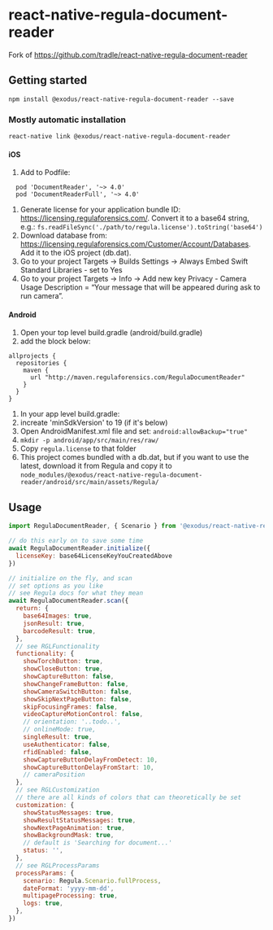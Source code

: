 
# react-native-regula-document-reader

Fork of https://github.com/tradle/react-native-regula-document-reader

## Getting started

`npm install @exodus/react-native-regula-document-reader --save`

### Mostly automatic installation

`react-native link @exodus/react-native-regula-document-reader`

#### iOS

1. Add to Podfile:
```
  pod 'DocumentReader', '~> 4.0'
  pod 'DocumentReaderFull', '~> 4.0'
```
1. Generate license for your application bundle ID: https://licensing.regulaforensics.com/. Convert it to a base64 string, e.g.: `fs.readFileSync('./path/to/regula.license').toString('base64')`
1. Download database from: https://licensing.regulaforensics.com/Customer/Account/Databases. Add it to the iOS project (db.dat).
1. Go to your project Targets -> Builds Settings -> Always Embed Swift Standard Libraries - set to Yes
1. Go to your project Targets -> Info -> Add new key Privacy - Camera Usage Description = “Your message that will be appeared during ask to run camera”.

#### Android

1. Open your top level build.gradle (android/build.gradle)
1. add the block below:
```
allprojects {
  repositories {
    maven {
      url "http://maven.regulaforensics.com/RegulaDocumentReader"
    }
  }
}
```
1. In your app level build.gradle:
1. increate 'minSdkVersion' to 19 (if it's below)
1. Open AndroidManifest.xml file and set: `android:allowBackup="true"`
1. `mkdir -p android/app/src/main/res/raw/`
1. Copy `regula.license` to that folder
1. This project comes bundled with a db.dat, but if you want to use the latest, download it from Regula and copy it to `node_modules/@exodus/react-native-regula-document-reader/android/src/main/assets/Regula/`

## Usage
```js
import RegulaDocumentReader, { Scenario } from '@exodus/react-native-regula-document-reader';

// do this early on to save some time
await RegulaDocumentReader.initialize({
  licenseKey: base64LicenseKeyYouCreatedAbove
}) 

// initialize on the fly, and scan
// set options as you like
// see Regula docs for what they mean
await RegulaDocumentReader.scan({
  return: {
    base64Images: true,
    jsonResult: true,
    barcodeResult: true,
  },
  // see RGLFunctionality
  functionality: {
    showTorchButton: true,
    showCloseButton: true,
    showCaptureButton: false,
    showChangeFrameButton: false,
    showCameraSwitchButton: false,
    showSkipNextPageButton: false,
    skipFocusingFrames: false,
    videoCaptureMotionControl: false,
    // orientation: '..todo..',
    // onlineMode: true,
    singleResult: true,
    useAuthenticator: false,
    rfidEnabled: false,
    showCaptureButtonDelayFromDetect: 10,
    showCaptureButtonDelayFromStart: 10,
    // cameraPosition
  },
  // see RGLCustomization
  // there are all kinds of colors that can theoretically be set
  customization: {
    showStatusMessages: true,
    showResultStatusMessages: true,
    showNextPageAnimation: true,
    showBackgroundMask: true,
    // default is 'Searching for document...'
    status: '',
  },
  // see RGLProcessParams
  processParams: {
    scenario: Regula.Scenario.fullProcess,
    dateFormat: 'yyyy-mm-dd',
    multipageProcessing: true,
    logs: true,
  },
})
```
